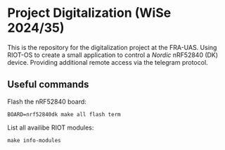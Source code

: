 # Project Digitalization (WiSe 2024/35)

This is the repository for the digitalization project at the FRA-UAS. Using RIOT-OS to create a small application to control a *Nordic* nRF52840 (DK) device. Providing additional remote access via the telegram protocol.


## Useful commands

Flash the nRF52840 board:
```
BOARD=nrf52840dk make all flash term
```

List all availibe RIOT modules:
```
make info-modules
```

